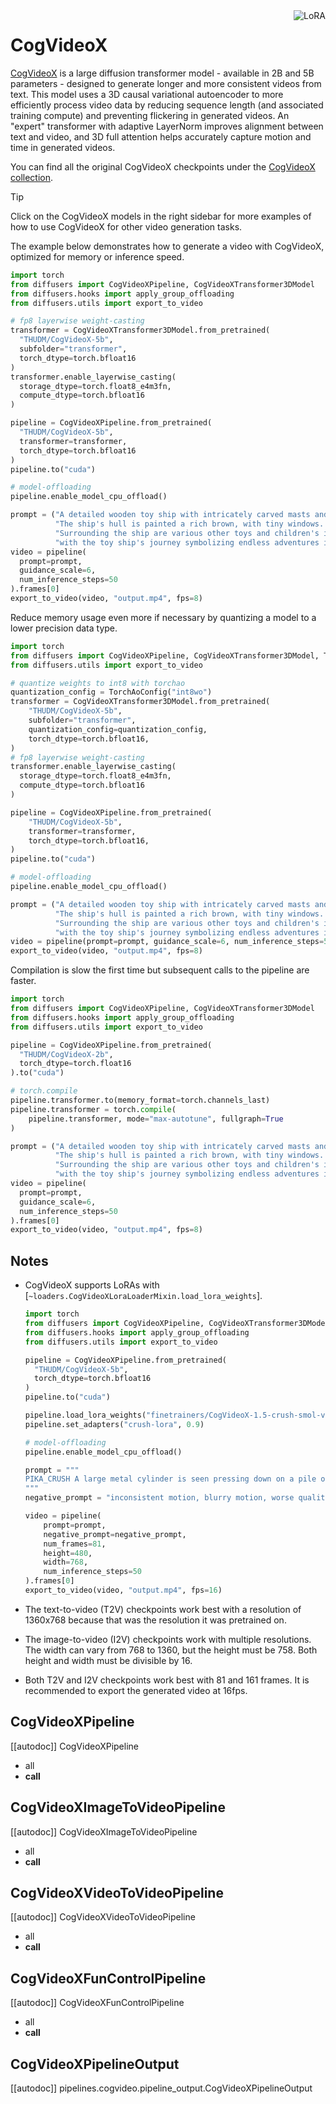 <!--Copyright 2024 The HuggingFace Team. All rights reserved.
#
# Licensed under the Apache License, Version 2.0 (the "License");
# you may not use this file except in compliance with the License.
# You may obtain a copy of the License at
#
#     http://www.apache.org/licenses/LICENSE-2.0
#
# Unless required by applicable law or agreed to in writing, software
# distributed under the License is distributed on an "AS IS" BASIS,
# WITHOUT WARRANTIES OR CONDITIONS OF ANY KIND, either express or implied.
# See the License for the specific language governing permissions and
# limitations under the License.
-->

<div style="float: right;">
  <div class="flex flex-wrap space-x-1">
    <img alt="LoRA" src="https://img.shields.io/badge/LoRA-d8b4fe?style=flat"/>
  </div>
</div>

# CogVideoX

[CogVideoX](https://huggingface.co/papers/2408.06072) is a large diffusion transformer model - available in 2B and 5B parameters - designed to generate longer and more consistent videos from text. This model uses a 3D causal variational autoencoder to more efficiently process video data by reducing sequence length (and associated training compute) and preventing flickering in generated videos. An "expert" transformer with adaptive LayerNorm improves alignment between text and video, and 3D full attention helps accurately capture motion and time in generated videos.

You can find all the original CogVideoX checkpoints under the [CogVideoX collection](https://huggingface.co/collections/THUDM/cogvideo-66c08e62f1685a3ade464cce).

> [!TIP]
> Click on the CogVideoX models in the right sidebar for more examples of how to use CogVideoX for other video generation tasks.

The example below demonstrates how to generate a video with CogVideoX, optimized for memory or inference speed.

<hfoptions id="usage">
<hfoption id="memory">

```py
import torch
from diffusers import CogVideoXPipeline, CogVideoXTransformer3DModel
from diffusers.hooks import apply_group_offloading
from diffusers.utils import export_to_video

# fp8 layerwise weight-casting
transformer = CogVideoXTransformer3DModel.from_pretrained(
  "THUDM/CogVideoX-5b",
  subfolder="transformer",
  torch_dtype=torch.bfloat16
)
transformer.enable_layerwise_casting(
  storage_dtype=torch.float8_e4m3fn,
  compute_dtype=torch.bfloat16
)

pipeline = CogVideoXPipeline.from_pretrained(
  "THUDM/CogVideoX-5b",
  transformer=transformer,
  torch_dtype=torch.bfloat16
)
pipeline.to("cuda")

# model-offloading
pipeline.enable_model_cpu_offload()

prompt = ("A detailed wooden toy ship with intricately carved masts and sails is seen gliding smoothly over a plush, blue carpet that mimics the waves of the sea. "
          "The ship's hull is painted a rich brown, with tiny windows. The carpet, soft and textured, provides a perfect backdrop, resembling an oceanic expanse. "
          "Surrounding the ship are various other toys and children's items, hinting at a playful environment. The scene captures the innocence and imagination of childhood, "
          "with the toy ship's journey symbolizing endless adventures in a whimsical, indoor setting.")
video = pipeline(
  prompt=prompt,
  guidance_scale=6,
  num_inference_steps=50
).frames[0]
export_to_video(video, "output.mp4", fps=8)
```

Reduce memory usage even more if necessary by quantizing a model to a lower precision data type.

```py
import torch
from diffusers import CogVideoXPipeline, CogVideoXTransformer3DModel, TorchAoConfig
from diffusers.utils import export_to_video

# quantize weights to int8 with torchao
quantization_config = TorchAoConfig("int8wo")
transformer = CogVideoXTransformer3DModel.from_pretrained(
    "THUDM/CogVideoX-5b",
    subfolder="transformer",
    quantization_config=quantization_config,
    torch_dtype=torch.bfloat16,
)
# fp8 layerwise weight-casting
transformer.enable_layerwise_casting(
  storage_dtype=torch.float8_e4m3fn,
  compute_dtype=torch.bfloat16
)

pipeline = CogVideoXPipeline.from_pretrained(
    "THUDM/CogVideoX-5b",
    transformer=transformer,
    torch_dtype=torch.bfloat16,
)
pipeline.to("cuda")

# model-offloading
pipeline.enable_model_cpu_offload()

prompt = ("A detailed wooden toy ship with intricately carved masts and sails is seen gliding smoothly over a plush, blue carpet that mimics the waves of the sea. "
          "The ship's hull is painted a rich brown, with tiny windows. The carpet, soft and textured, provides a perfect backdrop, resembling an oceanic expanse. "
          "Surrounding the ship are various other toys and children's items, hinting at a playful environment. The scene captures the innocence and imagination of childhood, "
          "with the toy ship's journey symbolizing endless adventures in a whimsical, indoor setting.")
video = pipeline(prompt=prompt, guidance_scale=6, num_inference_steps=50).frames[0]
export_to_video(video, "output.mp4", fps=8)
```

</hfoption>
<hfoption id="inference speed">

Compilation is slow the first time but subsequent calls to the pipeline are faster.

```py
import torch
from diffusers import CogVideoXPipeline, CogVideoXTransformer3DModel
from diffusers.hooks import apply_group_offloading
from diffusers.utils import export_to_video

pipeline = CogVideoXPipeline.from_pretrained(
  "THUDM/CogVideoX-2b",
  torch_dtype=torch.float16
).to("cuda")

# torch.compile
pipeline.transformer.to(memory_format=torch.channels_last)
pipeline.transformer = torch.compile(
    pipeline.transformer, mode="max-autotune", fullgraph=True
)

prompt = ("A detailed wooden toy ship with intricately carved masts and sails is seen gliding smoothly over a plush, blue carpet that mimics the waves of the sea. "
          "The ship's hull is painted a rich brown, with tiny windows. The carpet, soft and textured, provides a perfect backdrop, resembling an oceanic expanse. "
          "Surrounding the ship are various other toys and children's items, hinting at a playful environment. The scene captures the innocence and imagination of childhood, "
          "with the toy ship's journey symbolizing endless adventures in a whimsical, indoor setting.")
video = pipeline(
  prompt=prompt,
  guidance_scale=6,
  num_inference_steps=50
).frames[0]
export_to_video(video, "output.mp4", fps=8)
```

</hfoption>
</hfoptions>

## Notes

- CogVideoX supports LoRAs with [`~loaders.CogVideoXLoraLoaderMixin.load_lora_weights`].

  ```py
  import torch
  from diffusers import CogVideoXPipeline, CogVideoXTransformer3DModel
  from diffusers.hooks import apply_group_offloading
  from diffusers.utils import export_to_video

  pipeline = CogVideoXPipeline.from_pretrained(
    "THUDM/CogVideoX-5b",
    torch_dtype=torch.bfloat16
  )
  pipeline.to("cuda")

  pipeline.load_lora_weights("finetrainers/CogVideoX-1.5-crush-smol-v0", adapter_name="crush-lora")
  pipeline.set_adapters("crush-lora", 0.9)

  # model-offloading
  pipeline.enable_model_cpu_offload()

  prompt = """
  PIKA_CRUSH A large metal cylinder is seen pressing down on a pile of Oreo cookies, flattening them as if they were under a hydraulic press.
  """
  negative_prompt = "inconsistent motion, blurry motion, worse quality, degenerate outputs, deformed outputs"

  video = pipeline(
      prompt=prompt, 
      negative_prompt=negative_prompt, 
      num_frames=81, 
      height=480,
      width=768,
      num_inference_steps=50
  ).frames[0]
  export_to_video(video, "output.mp4", fps=16)
  ```
- The text-to-video (T2V) checkpoints work best with a resolution of 1360x768 because that was the resolution it was pretrained on.
- The image-to-video (I2V) checkpoints work with multiple resolutions. The width can vary from 768 to 1360, but the height must be 758. Both height and width must be divisible by 16.
- Both T2V and I2V checkpoints work best with 81 and 161 frames. It is recommended to export the generated video at 16fps.
 
## CogVideoXPipeline

[[autodoc]] CogVideoXPipeline
  - all
  - __call__

## CogVideoXImageToVideoPipeline

[[autodoc]] CogVideoXImageToVideoPipeline
  - all
  - __call__

## CogVideoXVideoToVideoPipeline

[[autodoc]] CogVideoXVideoToVideoPipeline
  - all
  - __call__

## CogVideoXFunControlPipeline

[[autodoc]] CogVideoXFunControlPipeline
  - all
  - __call__

## CogVideoXPipelineOutput

[[autodoc]] pipelines.cogvideo.pipeline_output.CogVideoXPipelineOutput
